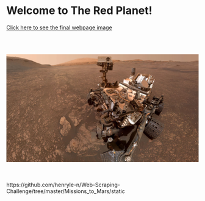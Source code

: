 <h1>Welcome to The Red Planet!</h1>



<a href="https://github.com/henryle-n/Web-Scraping-Challenge/tree/master/Missions_to_Mars/static/web_look.jpg">Click here to see the final webpage image</a>

<br>
<br>
<p align="center">
<img src="Missions_to_Mars/static/jumbotron_background.jpg" alt="Mars out of range ... Waiting for Satellite" max-height="70%" max-width="70%"><p>
<br>
<br> 
https://github.com/henryle-n/Web-Scraping-Challenge/tree/master/Missions_to_Mars/static


